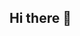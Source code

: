 ## Hi there 👋

<!--
**RonPubgM27/RonPubgM27** is a ✨ _special_ ✨ repository because its `README.md` (this file) appears on your GitHub profile.

Here are some ideas to get you started:

- 🔭 I’m currently working on ...
- 🌱 I’m currently learning ...C++
- 👯 I’m looking to collaborate on ...
- 🤔 I’m looking for help with ... to create rapak unpak tool
- 💬 Ask me about ...
- 📫 How to reach me: ...
- 😄 Pronouns: ...
- ⚡ Fun fact: ...
-->
